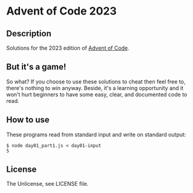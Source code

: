 # Advent of Code 2023

## Description

Solutions for the 2023 edition of [Advent of Code](http://adventofcode.com/2023).

## But it's a game!

So what? If you choose to use these solutions to cheat then feel free to, there's nothing to win anyway. Beside, it's a learning opportunity and it won't hurt beginners to have some easy, clear, and documented code to read.

## How to use

These programs read from standard input and write on standard output:

```console
$ node day01_part1.js < day01-input
5
```

## License

The Unlicense, see LICENSE file.

